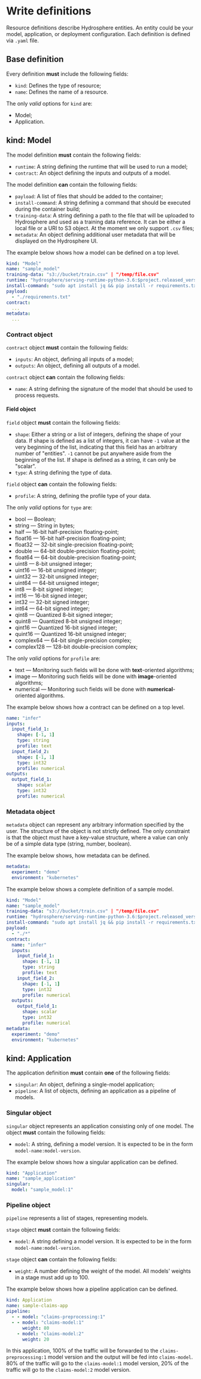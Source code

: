 # Write definitions

Resource definitions describe Hydrosphere entities. An entity could be your model, application, or deployment configuration. Each definition is defined via `.yaml` file.



## Base definition

Every definition **must** include the following fields:

- `kind`: Defines the type of resource; 
- `name`: Defines the name of a resource.

The only _valid_ options for `kind` are:

- Model;
- Application.

## kind: Model

The model definition **must** contain the following fields:

- `runtime`: A string defining the runtime that will be used to run a model;
- `contract`: An object defining the inputs and outputs of a model.

The model definition **can** contain the following fields:

- `payload`: A list of files that should be added to the container;
- `install-command`: A string defining a command that should be executed during the container build;
- `training-data`: A string defining a path to the file that will be uploaded to Hydrosphere and used as a training data reference. It can be either a local file or a URI to S3 object. At the moment we only support `.csv` files;
- `metadata`: An object defining additional user metadata that will be displayed on the Hydrosphere UI.

The example below shows how a model can be defined on a top level.


```yaml
kind: "Model"
name: "sample_model"
training-data: "s3://bucket/train.csv" | "/temp/file.csv"
runtime: "hydrosphere/serving-runtime-python-3.6:$project.released_version$"
install-command: "sudo apt install jq && pip install -r requirements.txt" 
payload: 
  - "./requirements.txt"
contract:
  ...
metadata:
  ...
```


### Contract object

`contract` object **must** contain the following fields:

- `inputs`: An object, defining all inputs of a model;
- `outputs`: An object, defining all outputs of a model.

`contract` object **can** contain the following fields:

- `name`: A string defining the signature of the model that should be used to process requests.

#### Field object

`field` object **must** contain the following fields:

- `shape`: Either a string or a list of integers, defining the shape of your data. If shape is defined as a list of integers, it can have `-1` value at the very beginning of the list, indicating that this field has an arbitrary number of "entities". `-1` cannot be put anywhere aside from the beginning of the list. If shape is defined as a string, it can only be "scalar". 
- `type`: A string defining the type of data.

`field` object **can** contain the following fields:

- `profile`: A string, defining the profile type of your data. 

The only _valid_ options for `type` are:

- bool — Boolean;
- string — String in bytes;
- half — 16-bit half-precision floating-point; 
- float16 — 16-bit half-precision floating-point;
- float32 — 32-bit single-precision floating-point;
- double — 64-bit double-precision floating-point;
- float64 — 64-bit double-precision floating-point;
- uint8 — 8-bit unsigned integer;
- uint16 — 16-bit unsigned integer;
- uint32 — 32-bit unsigned integer;
- uint64 — 64-bit unsigned integer;
- int8 — 8-bit signed integer;
- int16 — 16-bit signed integer;
- int32 — 32-bit signed integer;
- int64 — 64-bit signed integer;
- qint8 — Quantized 8-bit signed integer;
- quint8 — Quantized 8-bit unsigned integer;
- qint16 — Quantized 16-bit signed integer;
- quint16 — Quantized 16-bit unsigned integer;
- complex64 — 64-bit single-precision complex;
- complex128 — 128-bit double-precision complex;

The only _valid_ options for `profile` are: 

- text — Monitoring such fields will be done with **text**-oriented algorithms; 
- image — Monitoring such fields will be done with **image**-oriented algorithms; 
- numerical — Monitoring such fields will be done with **numerical**-oriented algorithms.

The example below shows how a contract can be defined on a top level.

```yaml
name: "infer"
inputs:
  input_field_1:
    shape: [-1, 1]
    type: string
    profile: text
  input_field_2:
    shape: [-1, 1]
    type: int32
    profile: numerical
outputs: 
  output_field_1:
    shape: scalar
    type: int32 
    profile: numerical
```

### Metadata object

`metadata` object can represent any arbitrary information specified by the user. The structure of the object is not strictly defined. The only constraint is that the object must have a key-value structure, where a value can only be of a simple data type (string, number, boolean).

The example below shows, how metadata can be defined.

```yaml
metadata:
  experiment: "demo"
  environment: "kubernetes"
```

The example below shows a complete definition of a sample model.

```yaml
kind: "Model"
name: "sample_model"
training-data: "s3://bucket/train.csv" | "/temp/file.csv"
runtime: "hydrosphere/serving-runtime-python-3.6:$project.released_version$"
install-command: "sudo apt install jq && pip install -r requirements.txt" 
payload: 
  - "./*"
contract:
  name: "infer"
  inputs:
    input_field_1:
      shape: [-1, 1]
      type: string
      profile: text
    input_field_2:
      shape: [-1, 1]
      type: int32
      profile: numerical
  outputs: 
    output_field_1:
      shape: scalar
      type: int32 
      profile: numerical
metadata:
  experiment: "demo"
  environment: "kubernetes"
```


## kind: Application

The application definition **must** contain **one** of the following fields:

- `singular`: An object, defining a single-model application;
- `pipeline`: A list of objects, defining an application as a pipeline of models. 

### Singular object

`singular` object represents an application consisting only of one model. The object **must** contain the following fields:

- `model`: A string, defining a model version. It is expected to be in the form `model-name:model-version`. 

The example below shows how a singular application can be defined.

```yaml
kind: "Application"
name: "sample_application"
singular:
  model: "sample_model:1"
```

### Pipeline object

`pipeline` represents a list of stages, representing models. 

`stage` object **must** contain the following fields: 

- `model`: A string defining a model version. It is expected to be in the form `model-name:model-version`. 

`stage` object **can** contain the following fields:

- `weight`: A number defining the weight of the model. All models' weights in a stage must add up to 100. 

The example below shows how a pipeline application can be defined.

```yaml
kind: Application
name: sample-claims-app
pipeline:
  - - model: "claims-preprocessing:1"
  - - model: "claims-model:1"
      weight: 80
    - model: "claims-model:2"
      weight: 20
```

In this application, 100% of the traffic will be forwarded to the `claims-preprocessing:1` model version and the output will be fed into `claims-model`. 80% of the traffic will go to the `claims-model:1` model version, 20% of the traffic will go to the `claims-model:2` model version. 